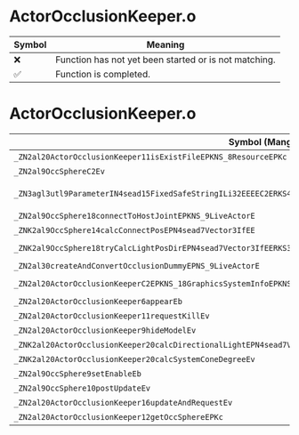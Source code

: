 # ActorOcclusionKeeper.o
| Symbol | Meaning 
| ------------- | ------------- 
| :x: | Function has not yet been started or is not matching. 
| :white_check_mark: | Function is completed. 


# ActorOcclusionKeeper.o
| Symbol (Mangled) | Symbol (Demangled) | Decompiled? |
| ------------- |  ------------- | ------------- |
| `_ZN2al20ActorOcclusionKeeper11isExistFileEPKNS_8ResourceEPKc` | `al::ActorOcclusionKeeper::isExistFile(al::Resource const*,char const*)` | :x: |
| `_ZN2al9OccSphereC2Ev` | `al::OccSphere::OccSphere(void)` | :x: |
| `_ZN3agl3utl9ParameterIN4sead15FixedSafeStringILi32EEEEC2ERKS4_RKNS2_14SafeStringBaseIcEESB_PNS0_13IParameterObjE` | `agl::utl::Parameter<sead::FixedSafeString<32>>::Parameter(sead::FixedSafeString<32> const&,sead::SafeStringBase<char> const&,sead::SafeStringBase<char> const&,agl::utl::IParameterObj *)` | :x: |
| `_ZN2al9OccSphere18connectToHostJointEPKNS_9LiveActorE` | `al::OccSphere::connectToHostJoint(al::LiveActor const*)` | :x: |
| `_ZNK2al9OccSphere14calcConnectPosEPN4sead7Vector3IfEE` | `al::OccSphere::calcConnectPos(sead::Vector3<float> *)const` | :x: |
| `_ZNK2al9OccSphere18tryCalcLightPosDirEPN4sead7Vector3IfEERKS3_` | `al::OccSphere::tryCalcLightPosDir(sead::Vector3<float> *,sead::Vector3<float> const&)const` | :x: |
| `_ZN2al30createAndConvertOcclusionDummyEPNS_9LiveActorE` | `al::createAndConvertOcclusionDummy(al::LiveActor *)` | :x: |
| `_ZN2al20ActorOcclusionKeeperC2EPKNS_18GraphicsSystemInfoEPKNS_8ResourceEPKNS_9LiveActorEPKc` | `al::ActorOcclusionKeeper::ActorOcclusionKeeper(al::GraphicsSystemInfo const*,al::Resource const*,al::LiveActor const*,char const*)` | :x: |
| `_ZN2al20ActorOcclusionKeeper6appearEb` | `al::ActorOcclusionKeeper::appear(bool)` | :x: |
| `_ZN2al20ActorOcclusionKeeper11requestKillEv` | `al::ActorOcclusionKeeper::requestKill(void)` | :x: |
| `_ZN2al20ActorOcclusionKeeper9hideModelEv` | `al::ActorOcclusionKeeper::hideModel(void)` | :x: |
| `_ZNK2al20ActorOcclusionKeeper20calcDirectionalLightEPN4sead7Vector3IfEE` | `al::ActorOcclusionKeeper::calcDirectionalLight(sead::Vector3<float> *)const` | :x: |
| `_ZNK2al20ActorOcclusionKeeper20calcSystemConeDegreeEv` | `al::ActorOcclusionKeeper::calcSystemConeDegree(void)const` | :x: |
| `_ZN2al9OccSphere9setEnableEb` | `al::OccSphere::setEnable(bool)` | :x: |
| `_ZN2al9OccSphere10postUpdateEv` | `al::OccSphere::postUpdate(void)` | :x: |
| `_ZN2al20ActorOcclusionKeeper16updateAndRequestEv` | `al::ActorOcclusionKeeper::updateAndRequest(void)` | :x: |
| `_ZN2al20ActorOcclusionKeeper12getOccSphereEPKc` | `al::ActorOcclusionKeeper::getOccSphere(char const*)` | :x: |
